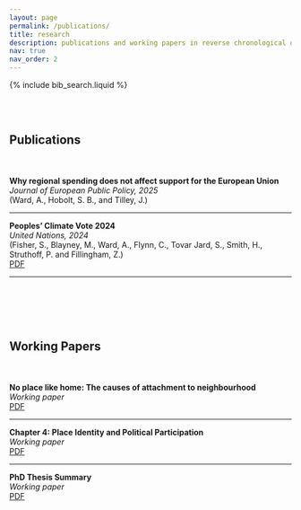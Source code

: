 ```yaml
---
layout: page
permalink: /publications/
title: research
description: publications and working papers in reverse chronological order.
nav: true
nav_order: 2
---
```


<!-- _pages/publications.md -->

<!-- Bibsearch Feature -->

{% include bib_search.liquid %}

<br><br>

## Publications
<br><br>
**Why regional spending does not affect support for the European Union**  
*Journal of European Public Policy, 2025*  
(Ward, A., Hobolt, S. B., and Tilley, J.) 

---

**Peoples’ Climate Vote 2024**  
*United Nations, 2024*  
(Fisher, S., Blayney, M., Ward, A., Flynn, C., Tovar Jard, S., Smith, H., Struthoff, P. and Fillingham, Z.)  
[PDF](/assets/papers/undp-oxford-peoples-climate-vote.pdf)

---

<br><br>
<br><br>

## Working Papers
<br><br>
**No place like home: The causes of attachment to neighbourhood**  
*Working paper*  
[PDF](/assets/papers/no_place_like_home_wip.pdf)

---

**Chapter 4: Place Identity and Political Participation**  
*Working paper*  
[PDF](/assets/papers/chapter_four_wip.pdf)

---

**PhD Thesis Summary**  
*Working paper*  
[PDF](/assets/papers/main_thesis_summary_wip.pdf)

